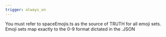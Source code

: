 ```yaml
---
trigger: always_on
---
```


You must refer to spaceEmojis.ts as the source of TRUTH for all emoji sets.
Emoji sets map exactly to the 0-9 format dictated in the .JSON
